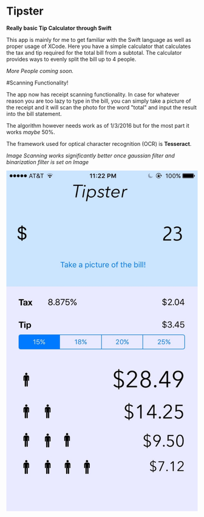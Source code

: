 # Tipster

**Really basic Tip Calculator through Swift**

This app is mainly for me to get familiar with the Swift language as well as proper usage of XCode. Here you have 
a simple calculator that calculates the tax and tip required for the total bill from a subtotal. The calculator provides
ways to evenly split the bill up to 4 people. 

*More People coming soon.*

#Scanning Functionality!

The app now has receipt scanning functionality. In case for whatever reason you are too lazy to type in the bill, you can simply take a picture of the receipt and it will scan the photo for the word "total" and input the result into the bill statement. 

The algorithm however needs work as of 1/3/2016 but for the most part it works *maybe* 50%. 

The framework used for optical character recognition (OCR) is **Tesseract**. 

*Image Scanning works significantly better once gaussian filter and binarization filter is set on Image*

![Sample Image](https://github.com/jimmyjiji/Tipster/blob/master/Sample%20Tipster.jpg)
